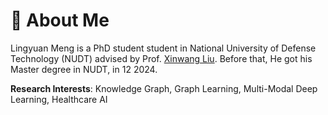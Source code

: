 # 🧐 About Me

Lingyuan Meng is a PhD student student in National University of Defense Technology (NUDT) advised by Prof. [Xinwang Liu](https://scholar.google.com/citations?user=A56vWC4AAAAJ&hl=zh-CN). Before that, He got his Master degree in NUDT, in 12 2024. 

**Research Interests**: Knowledge Graph, Graph Learning, Multi-Modal Deep Learning, Healthcare AI 





